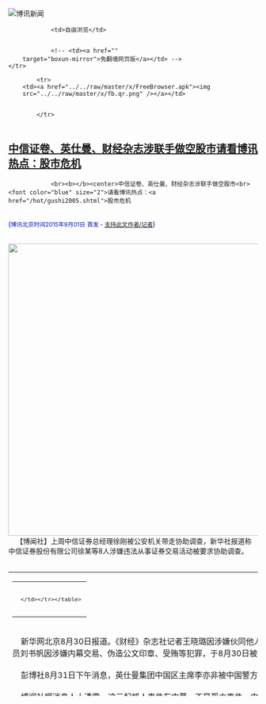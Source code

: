 

<img src="../../raw/master/x/logo_40.gif" alt="博讯新闻"/>
<table>
    <tr>
                
                <td>自由浏览</td>
        
        
                <!-- <td><a href=""
        target="boxun-mirror">免翻墙网页版</a></td> -->
    </tr>
    
            <tr>
        <td><a href="../../raw/master/x/FreeBrowser.apk"><img
        src="../../raw/master/x/fb.qr.png" /></a></td>

        
            </tr>
</table>
<h2>
	<a href="http://www.boxun.com/news/gb/china/2015/09/201509010433.shtml" target="boxun-mirror">中信证卷、英仕曼、财经杂志涉联手做空股市请看博讯热点：股市危机</a>
</h2>
<p><tr>
<td class="F11" colspan="2" style="line-height:18pt; font-family:宋体; font-size: 12pt;padding:10px;border-top:0"> 

                <br><b></b><center>中信证卷、英仕曼、财经杂志涉联手做空股市<br><font color="blue" size="2">请看博讯热点：<a href="/hot/gushi2005.shtml">股市危机
</a></font><br><font color="#000fC0">(<small>博讯北京时间2015年9月01日</small> <small>首发 - <a href="/cgi-bin/news/support.cgi?art_id=china201509010433" target="_new">支持此文作者/记者</a></small>)</font>
</center>
                <!--bodystart-->     <img src="http://bowenpress.com/wp-content/uploads/2015/09/f3ccdd27d2000e3f9255a7e3e2c488002" width="590"><br>
    【博闻社】上周中信证券总经理徐刚被公安机关带走协助调查，新华社报道称中信证券股份有限公司徐某等8人涉嫌违法从事证券交易活动被要求协助调查。<br>
      
<table cellpadding="4" align="left" border="0" width="300" height="250"><tr><td>
<table cellpadding="2" cellspacing="0" border="0"><tr><td align="center" style="line-height:18pt; font-family:宋体; font-size: 10pt;padding:10px;border-top:0">

<!-- boxun.com_300x250_article-embed_chinese -->

<!-- boxun.com_300x250_article-embed_chinese -->
<div id="box006">
<script type="text/javascript">

</script>
</div>


     </td></tr></table>
</td></tr></table>
<br>
                       新华网北京8月30日报道。《财经》杂志社记者王晓璐因涉嫌伙同他人编造并传播证券、期货交易虚假信息，中国证监会工作人员刘书帆因涉嫌内幕交易、伪造公文印章、受贿等犯罪，于8月30日被依法采取刑事强制措施。<br>
    <br>
    彭博社8月31日下午消息，英仕曼集团中国区主席李亦非被中国警方带走协助调查，调查与近期证券市场的大幅波动相关。<br>
    <br>
    博闻社据消息人士透露，这三起抓人事件有内幕，不是孤立事件。中信证卷的董事长王东明、《财经》杂志总编王波明是亲兄弟，而英仕曼中国董事长李亦非是王东明、王波明兄弟的好友。消息透露，英仕曼调动上百亿英镑资金配合王氏兄弟，恶意做空股市。消息人士表示，王氏兄弟甚至其背后的集团才是做空的真正黑手，这次调查是否能将王氏兄弟抓捕归案，才是看点，也是对现政权能否解决股市痼疾的关键。<br>
    <br>
    以下是四个实体关键人物的背景资料：<br>
    <br>
    中信证卷的董事长王东明、《财经》杂志总编王波明是外交部前副部长之子、、、<br>
    <br>
    <a href="http://bowenpress.com/news/bowen_16083.html">博闻社报道全文</a><br>
    <br>
    －
 [博讯首发,转载请注明出处]- <a href="/cgi-bin/news/support.cgi?art_id=china201509010433" target="_new">支持此文作者/记者</a><!--bodyend-->(博讯 boxun.com) <br><!----> 2070433       
<hr>
<table width="620"><tr><td>
<b></p>
<p>
	<small> ============== 9小时前</small>
</p><h2>
	<a href="http://www.boxun.com/news/gb/china/2015/09/201509011415.shtml" target="boxun-mirror">图谋阅兵释放鸽子炸弹袭击北京抓捕数人</a>
</h2>
<p><tr>
<td class="F11" colspan="2" style="line-height:18pt; font-family:宋体; font-size: 12pt;padding:10px;border-top:0"> 

                <br><b></b><center>图谋阅兵释放鸽子炸弹袭击 北京抓捕数人<br><font color="#000fC0">(<small>博讯北京时间2015年9月01日</small> <small>首发 - <a href="/cgi-bin/news/support.cgi?art_id=china201509011415" target="_new">支持此文作者/记者</a></small>)</font>
</center>
                <!--bodystart-->      【博闻社独家】博闻社透过层层“封锁”，刚从阅兵总指挥部独家获悉，多名蓄意在9月3日释放“鸽子炸弹”的恐袭嫌疑人已经被捕，现正在连夜突击审讯中；由国安和特警等相关部门，正在动用一切“手段”，以进一步确认他们的具体身份、族裔和动机以及有无更多同谋。<br>
    博闻社独家还了解到，这些嫌疑人早在几个月前一直在策划破坏阅兵，最后确认可行的方式是在阅兵当天，当飞机飞临天安门上空时，在北京二环主城区的胡同里放飞大量鸽子，以此充当炸弹袭击阅兵现场。<br>
     为了确保受阅战机的绝对安全，相关部门一直在做各种“驱鸟试验”；阅兵正日益逼近，在节骨眼上发生这样的事，无疑对重中之重的安保问题，又提出了非常严峻的挑战；阅兵总指挥部已经下达密令，加大力度彻查北京各个角落，阅兵期间，核心区域从空中到地面绝对禁止任何“飞禽走兽”，绝不允许存在疑点死角。 
<table cellpadding="4" align="left" border="0" width="300" height="250"><tr><td>
<table cellpadding="2" cellspacing="0" border="0"><tr><td align="center" style="line-height:18pt; font-family:宋体; font-size: 10pt;padding:10px;border-top:0">

<!-- boxun.com_300x250_article-embed_chinese -->

<!-- boxun.com_300x250_article-embed_chinese -->
<div id="box006">
<script type="text/javascript">

</script>
</div>


     </td></tr></table>
</td></tr></table>
<br>
                       本社获悉，8月31日对参加阅兵的军人尤其是飞行员再次做政治思想审查和身体审查，所谓思想审查就是谈心和做问答题。<br>
    博闻社昨天独家披露，高层曾担心参加阅兵飞行表演的飞机撞击天安门，因此对空军的审查更为严格。<br>
    博闻社曾披露，天津大爆炸时机和地点，以及仓库和储存货物都有深厚背景，不排除大爆炸针对原计划去塘沽开会的常委。更多信息显示，大爆炸更可能是人为设计。<br>
    <br>
    精彩独家报道，请用电脑或手机访问博闻社: <a href="http://bowenpress.com">http://bowenpress.com</a>
 [博讯首发,转载请注明出处]- <a href="/cgi-bin/news/support.cgi?art_id=china201509011415" target="_new">支持此文作者/记者</a><!--bodyend-->(博讯 boxun.com) <br><!----> 4001415       
<hr>
<table width="620"><tr><td>
<b></p>
<p>
	<small> ============== 9小时前</small>
</p><h2>
	<a href="http://www.boxun.com/news/gb/china/2015/09/201509011139.shtml" target="boxun-mirror">阅兵前广东添乱爱国商人信力建被抓</a>
</h2>
<p><tr>
<td class="F11" colspan="2" style="line-height:18pt; font-family:宋体; font-size: 12pt;padding:10px;border-top:0"> 

                <br><b></b><center>阅兵前广东添乱 爱国商人信力建被抓<br><font color="#000fC0">(<small>博讯北京时间2015年9月01日</small> <small>首发 - <a href="/cgi-bin/news/support.cgi?art_id=china201509011139" target="_new">支持此文作者/记者</a></small>)</font>
</center>
                <!--bodystart-->      【博闻社独家】广东贵为中国改革开放前沿，但不少事名不符实。如为中共海外统战立下汗马功劳的美国华侨胡炜升被诬陷黑打坐牢，据传是前广东省政法委书记朱明国作梗。现在朱明国被抓了，但就在9.3大阅兵前，广东知名民间教育家、独立思想者信力建突然被捕，其教育事业的资产也被冻结。事件引起舆论关注，矛头指向北京，认为是中南海新一轮舆论整治。但据悉，有关拘捕行动为广东省当局所为，动机不明。<br>
    <br>
    信力健常就时局政治发表述评<br>
    <img src="/news/images/2015/09/201509011139china1.jpg" alt="阅兵前广东添乱 爱国商人信力建被抓"><p><br>
    <br>
    本社获悉，大约10天前，广东公安突然出动抓了信力建，连其司机、会计和出纳等一起被带走，至今仍然关押。目前未知当局拘捕信的理由为何，但据与信力健有联系的广东人士透露，事件可能与信力健过去多年在网上频频议事论政，抨击时局有关。<br>
    <br>
    信力建是内地网上大V级别的时评政论作家，文章多理性、温和，富有建设性，从其所发表的言论和文章中可以看出，他是习近平倡导改革路线的支持者。据认识他的人表示，他被抓，简直令人难以相信。<br>
    <br>
    <img src="/news/images/2015/09/201509011139china2.jpg" alt="阅兵前广东添乱 爱国商人信力建被抓"></p>
<p><br>
    广东省公安敏感时刻滥捕无辜意欲何为，令人质疑<br>
    <br>
    熟悉北京政情的人士表示，如果信力建被抓和阅兵联系起来，可能就不难理解了。近来天津大爆炸，接下来，又至少三起重大爆炸事故。据北京圈内人士透露，这些爆炸不单纯，天津爆炸有暗杀常委的阴谋，接下来的则是给高层添乱。<br>
    <br>
    政情人士还透露，近期全国让北京最高层发怒的事情，除了天津爆炸，还有股灾，然后就是广东阳江的老兵示威事件。因为广东对老兵抗议处理不当，火上浇油，全国老兵前往声援。很难说，广东方面不是有意的。<br>
    <br>
    博讯报道曾透露，习近平上台后重点清理令计划的团派势力，仍然在位的团派领导可能伺机捣乱，这样看，广东抓捕信力建就不难理解了。纵观全国抓捕的重点人物，很多是反对周永康支持习近平的，例如著名律师浦志强。<br>
    <br>
    <img src="/news/images/2015/09/201509011139china3.jpg" alt="阅兵前广东添乱 爱国商人信力建被抓"></p>
<p><br>
    信力健创立的信孚集团是中国最大的民间教育集团<br>
    <br>
    博闻社近日获悉，习近平的命令很多传达不下去，最典型的就是他要换生活秘书都被拖延一个月。这个小事，值得思考，习近平大权在握，但并不像外界认为的那样掌控了局面。信力建被抓，可能又是一例。<br>
    <br>
    59岁的信力健原籍辽宁，广东中山大学中文系毕业，分配国企，进入政府机关，随后脱离公职留学国外，从事过三十多个不同行业和工种。1989年创办信孚学校，致力于基础教育事业。第一次在全国开创国有民办、公私合办的办学模式。现拥有教育实体20多个，投资公司2间，其一手创办的信孚教育集团已成为南粤规模最大的民办教育团体。 
 [博讯首发,转载请注明出处]- <a href="/cgi-bin/news/support.cgi?art_id=china201509011139" target="_new">支持此文作者/记者</a><!--bodyend-->(博讯 boxun.com) <br><!-- http://upload.bx.tl/news/temp13/201508311936321.jpg http://upload.bx.tl/news/temp13/201508311936322.jpg http://upload.bx.tl/news/temp13/201508311936323.jpg--> 441138       
</p>
<hr>
<table width="620"><tr><td>
<b></p>
<p>
	<small> ============== 9小时前</small>
</p><h2>
	<a href="http://www.boxun.com/news/gb/china/2015/08/201508311044.shtml" target="boxun-mirror">习近平破规矩偷偷出席汪东兴葬礼</a>
</h2>
<p><tr>
<td class="F11" colspan="2" style="line-height:18pt; font-family:宋体; font-size: 12pt;padding:10px;border-top:0"> 

                <br><b></b><center>习近平破规矩 偷偷出席汪东兴葬礼<br><font color="#000fC0">(<small>博讯北京时间2015年8月31日</small> <small>首发 - <a href="/cgi-bin/news/support.cgi?art_id=china201508311044" target="_new">支持此文作者/记者</a></small>)</font>
</center>
                <!--bodystart-->      【博闻社独家】8月27日，中共中央前副主席、毛泽东生前最器重的大内总管汪东兴遗体告别，中共喉舌媒体没有报道，外界以为中共高层无人送别，一度引起内地左右两派骂娘，轰中共现任领导人无情无义。<br>
    <br>
     本社获悉，其实当天中共总书记习近平亲自去八宝山为汪东兴送别，只不过因为汪东兴去世前，只是享受正部级（正大军区级）的前领导人，不够习近平送别的级别，习只能“偷偷”出席了汪东兴的告别礼，官媒也不能报道。人到礼到，没送花圈，只向汪遗体鞠躬，跟汪家人握手问候。 
<table cellpadding="4" align="left" border="0" width="300" height="250"><tr><td>
<table cellpadding="2" cellspacing="0" border="0"><tr><td align="center" style="line-height:18pt; font-family:宋体; font-size: 10pt;padding:10px;border-top:0">

<!-- boxun.com_300x250_article-embed_chinese -->

<!-- boxun.com_300x250_article-embed_chinese -->
<div id="box006">
<script type="text/javascript">

</script>
</div>


     </td></tr></table>
</td></tr></table>
<br>
                       <br>
    据悉，当天去给汪东兴送别的，还有中共政治局常委，全国人大委员长张德江和中纪委书记王岐山。他们都是“偷偷”去的，由于不符合中共党内规矩，只能不见报，不上电视，而且中办交代汪家人，勿对外张扬。<br>
    <br>
    消息指，习近平去给汪东兴送别，是临时决定的，中办主任栗战书在26号才获习告知，决定第二天去给汪东兴送别，栗大为紧张，紧急部署，告知政治局其他几位常委，最后决定张德江、王岐山也去，中办并派人与汪家联系。<br>
    <br>
    据了解，虽然汪东兴在中共11大时为为中央政治局常委、中共中央副主席。但后来被邓小平赶下台后，级别直落千丈，12大时仅为中央候补委员，13大为中顾委委员。最后达不到去世后政治局常委要送别的副国级。按规矩，正部和军队大军区正职去世，是不必常委出席。<br>
    <br>
      故此，习近平只能以私人名义出席汪东兴的葬礼，媒体不报道。这样的方法也创下中共政坛葬礼先例。消息指，此举反映出习近平太子党的性格，做事经常不按规矩，出人意外。<br>
    <br>
    <a href="http://bowenpress.com/news/bowen_15810.html">博闻社报道全文</a>
 [博讯首发,转载请注明出处]- <a href="/cgi-bin/news/support.cgi?art_id=china201508311044" target="_new">支持此文作者/记者</a><!--bodyend-->(博讯 boxun.com) <br><!----> 171044       
<hr>
<table width="620"><tr><td>
<b></p>
<p>
	<small> ============== 1天前</small>
</p><h2>
	<a href="http://www.boxun.com/news/gb/china/2015/08/201508311443.shtml" target="boxun-mirror">当局最担心阅兵战机驾驶员心怀叵测肇事</a>
</h2>
<p><tr>
<td class="F11" colspan="2" style="line-height:18pt; font-family:宋体; font-size: 12pt;padding:10px;border-top:0"> 

                <br><b></b><center>当局最担心阅兵战机驾驶员心怀叵测肇事<br><font color="#000fC0">(<small>博讯北京时间2015年8月31日</small> <small>首发 - <a href="/cgi-bin/news/support.cgi?art_id=china201508311443" target="_new">支持此文作者/记者</a></small>)</font>
</center>
                <!--bodystart-->      【博闻社独家】北京大阅兵在即，中共举国总动员，全体军警处于特级戒备状态。同时也发动百万北京群众走向街头巷尾监视，勘称草木皆兵。本社独家获悉，本次阅兵对参与者的政治审查达到空前严格的地步，尤其是阅兵活动核心区人员以及空军驾驶员，政审更是要查祖宗八代，当局最担心暗杀、驾机撞天安门等恶性事件。<br>
    <br>
     本社获悉，这次参与阅兵人员，至少要进行两次政审，八月底，阅兵总指挥部对所有已经经过严格审查的所有军人、相关工作人员，再次做背景调查。对外国政要警卫及翻译，以及阅兵核心区和宴会现场服务人员的调查堪称波及祖宗八代，发现问题的立即撤换替补。 
<table cellpadding="4" align="left" border="0" width="300" height="250"><tr><td>
<table cellpadding="2" cellspacing="0" border="0"><tr><td align="center" style="line-height:18pt; font-family:宋体; font-size: 10pt;padding:10px;border-top:0">

<!-- boxun.com_300x250_article-embed_chinese -->

<!-- boxun.com_300x250_article-embed_chinese -->
<div id="box006">
<script type="text/javascript">

</script>
</div>


     </td></tr></table>
</td></tr></table>
<br>
                       <br>
    来自中南海的消息显示，高层对阅兵最担心的是参加阅兵表演的军人，因为过去两年反贪调查和抓捕的高级军官数以百计，加上还有很多高级将领面临被下课，军队发动政变或刺杀是高层所担心的。此外，过去20年中国社会矛盾重重，冤案频发，不少军人家庭被累及，受累军人生事之心不可不防。<br>
    <br>
    消息指，地面阅兵因为是空弹，当局不担心参阅官兵哗变，高层最担心是参阅的近200架各式战机，担心飞机驾驶员心怀叵测，驾机冲撞天安门肇事，因此对所有参加阅兵的飞行员政审极其严格。<br>
    <br>
    <a href="http://bowenpress.com/news/bowen_15883.html">博闻社全文报道</a><br>
    <br>
    －
 [博讯首发,转载请注明出处]- <a href="/cgi-bin/news/support.cgi?art_id=china201508311443" target="_new">支持此文作者/记者</a><!--bodyend-->(博讯 boxun.com) <br><!----> 3541443       
<hr>
<table width="620"><tr><td>
<b></p>
<p>
	<small> ============== 1天前</small>
</p><h2>
	<a href="http://www.boxun.com/news/gb/china/2015/08/201508301309.shtml" target="boxun-mirror">中共军队改革：军官职业化出台军队势掀“裁官潮”</a>
</h2>
<p><tr>
<td class="F11" colspan="2" style="line-height:18pt; font-family:宋体; font-size: 12pt;padding:10px;border-top:0"> 

                <br><b></b><center>中共军队改革：军官职业化出台 军队势掀“裁官潮”<br><font color="#000fC0">(<small>博讯北京时间2015年8月30日</small> <small>首发 - <a href="/cgi-bin/news/support.cgi?art_id=china201508301309" target="_new">支持此文作者/记者</a></small>)</font>
</center>
                <!--bodystart-->      【博闻社独家】本社日前透露，中共决从在9.3大阅兵后公布并开始推行军队改革方案，这次改革堪称是“脱胎换骨”式，上至军委总部、下至基层部队都涉及，特别是指挥机构大调整让人刮目一新。根据改革方案，军队正式推行军官职业化制度，为此将大幅精减现役军官，新一轮军队干部“转业潮”无可避免。同时，现行的军官服役条例等政策亦会改变。<br>
    <br>
     军方消息指，军官职业化是军队改革很重要的一部份，为推行这项改革措施，军队首先要对军官队伍进行一次“大减肥”，大批军官面临被精简退伍，再根据法律确定军官的员额，进行选拔、培养、任命，然后用高薪养起他们，给他们提供长期服役、直至退休的政策保障，服役期间享受各种优惠待遇和社会报偿。 
<table cellpadding="4" align="left" border="0" width="300" height="250"><tr><td>
<table cellpadding="2" cellspacing="0" border="0"><tr><td align="center" style="line-height:18pt; font-family:宋体; font-size: 10pt;padding:10px;border-top:0">

<!-- boxun.com_300x250_article-embed_chinese -->

<!-- boxun.com_300x250_article-embed_chinese -->
<div id="box006">
<script type="text/javascript">

</script>
</div>


     </td></tr></table>
</td></tr></table>
<br>
                       <br>
    军队改革方案显示，为军官职业化制度，全军将大幅压缩军官规模，尤其是陆军，现有的18个集团军将被精简优化，降低官兵比例，重新确定军官总员额，确定不同衔级军官比例、不同年龄军官比例、机关基层军官比例、军兵种军官比例，将现行军官粗放的“大进大出”调整为精确设计的“小进小出”。<br>
    <br>
     目前，军队连、营、团等军官是有服役年限的，服役一定年限后，如果没有升职，需要转业或退役。建立军官职业化制度后，将延长军官服役年龄，只要愿意继续服役，即使没有到更高的职位，也可以继续服役，军人职业化后，如果原来的军官愿意继续工作，同时又熟悉情况，就可以服役到退休，而不受服役年限的限制。<br>
    <br>
    消息指，推行军官职业化将有利于部队稳定，同时也给地方减轻了安排转业部队干部的压力。另外，军官职业化制度实行后，干部服役到退休，不需要地方安排，可给一定的养老金或退休金，借鉴国外的做法，让军人退休后有稳定的生活。<br>
    <br>
    军官职业化其实上届军委已开始试行，先后出台了《指挥军官考核评价实施办法》、《参谋军官考核评价实施办法》和《专业技术军官考核评价实施办法》，尤其是专业技术军官，因属专业人员，争议不大，容易推行。现行的士官制度即其一。<br>
    <br>
    但对于更大规模的指挥系列、参谋系列的军官推行职业化，因涉及裁军减员及要求政府大幅增加军费等问题，步履维艰。只有习近平上台后，<br>
    <br>
    <a href="http://bowenpress.com/news/bowen_15612.html">博闻社全文报道</a><br>
    <br>
    －
 [博讯首发,转载请注明出处]- <a href="/cgi-bin/news/support.cgi?art_id=china201508301309" target="_new">支持此文作者/记者</a><!--bodyend-->(博讯 boxun.com) <br><!----> 1831309       
<hr>
<table width="620"><tr><td>
<b></p>
<p>
	<small> ============== 2天前</small>
</p><h2>
	<a href="http://www.boxun.com/news/gb/china/2015/08/201508291016.shtml" target="boxun-mirror">《人民日报》社长杨振武被举报滥日人民</a>
</h2>
<p><tr><td class="F11" colspan="2" style="line-height:18pt; font-family:宋体; font-size: 12pt;padding:10px;border-top:0"> 

                <br><b></b><center>《人民日报》社长杨振武被举报滥日人民<br><font color="#000fC0">(<small>博讯北京时间2015年8月29日</small> <small>首发 - <a href="/cgi-bin/news/support.cgi?art_id=china201508291016" target="_new">支持此文作者/记者</a></small>)</font>
</center>
                <!--bodystart-->      【博闻社独家】隶属中共中央喉舌《人民日报》旗下的A股上市公司人民网高层涉贪腐案被拘查事件未了。继本社揭露被检察机关拘查的人民网董事、副总裁陈智霞与《人民日报》现任社长杨振武是情人通奸关系，本社又获悉，杨振武还被举报与人民网另一位女性高管有通奸关系，有关「《人民日报》社长滥日人民」的举报信已到了中纪委书记王岐山的案头。目前中纪委正就举报的问题进行查证。<br>
    <br>
     来自人民日报社的消息对本社指，人民网副董事长、总裁廖</td></tr></p>
<p>
	<small> ============== 3天前</small>
</p><h2>
	<a href="http://www.boxun.com/news/gb/china/2015/08/201508280317.shtml" target="boxun-mirror">习近平打虎指向中宣部人民日报社长情人被抓请看博讯热点：令计划</a>
</h2>
<p><tr><td class="F11" colspan="2" style="line-height:18pt; font-family:宋体; font-size: 12pt;padding:10px;border-top:0"> 

                <br><b></b><center>习近平打虎指向中宣部 人民日报社长情人被抓<br><font color="blue" size="2">请看博讯热点：<a href="/hot/ljh.shtml">令计划
</a></font><br><font color="#000fC0">(<small>博讯北京时间2015年8月28日</small> <small>首发 - <a href="/cgi-bin/news/support.cgi?art_id=china201508280317" target="_new">支持此文作者/记者</a></small>)</font>
</center>
                <!--bodystart-->      【<a href="http://bowenpress.com">博闻社独家</a>】 北京财新网8月27日透露，人民网副董事长、总裁廖</td></tr></p>
<p>
	<small> ============== 4天前</small>
</p><h2>
	<a href="http://www.boxun.com/news/gb/china/2015/08/201508280258.shtml" target="boxun-mirror">解放军改革方案将宣布七大军区变四大战区请看博讯热点：军队高层</a>
</h2>
<p><tr><td class="F11" colspan="2" style="line-height:18pt; font-family:宋体; font-size: 12pt;padding:10px;border-top:0"> 

                <br><b></b><center>解放军改革方案将宣布 七大军区变四大战区<br><font color="blue" size="2">请看博讯热点：<a href="/hot/armytiger.shtml">军队高层
</a></font><br><font color="#000fC0">(<small>博讯北京时间2015年8月28日</small> <small>首发 - <a href="/cgi-bin/news/support.cgi?art_id=china201508280258" target="_new">支持此文作者/记者</a></small>)</font>
</center>
                <!--bodystart-->      【<a href="http://bowenpress.com">博闻社独家</a>】本社获悉，盛传已久的中共军队改革方案水落石出，将在北京9.3大阅兵后正式对外宣布。中国军队这次改革堪称是翻天覆地、“脱胎换骨式”的变化，解放军从上到下，从军委总部到连队基层都大变身；涉及军队体制布局、军兵种重组等，以至有军方人士对本社称，改革后解放军“跟美军差不多”了。<br>
    <br>
     来自军方的消息透露，军队改革方案其实今年初已经中央军委批覆同意，但文件下发后意见反弹比较多，主要是高级将领中有不同看法，特别七大军区撤消、战区重组，涉及到众多将领的实际利益。比如，军委四总部要缩编为中央军委机关的内设职能部门(其中总后和总装要合并)，涉及大批将官岗位调整，谁上谁下必将有矛盾。  
<table cellpadding="4" align="left" border="0" width="300" height="250"><tr><td>
<table cellpadding="2" cellspacing="0" border="0"><tr><td align="center" style="line-height:18pt; font-family:宋体; font-size: 10pt;padding:10px;border-top:0">

<!-- boxun.com_300x250_article-embed_chinese -->

<!-- boxun.com_300x250_article-embed_chinese -->
<div id="box006">
<script type="text/javascript">

</script>
</div>


     </td></tr></table>
</td></tr></table>
<br>
                       <br>
    又比如，几大军区撤消后，新任战区将领将有名无实，他们就象古时的顾命钦差大臣，巡守一方却无调兵遣将的权力，而且他们需到新防地任职，新防地又无法提供原驻地那么好的生活条件，比如原沈阳军区并入东北战区后，新任将领要赴北京任职，但北京却难以提供他们在沈阳的住房标准，故土难舍。<br>
    <br>
    “阻力主要在高级军官，但他们的理由都不是反对军队改革，而是希望改革更加顺利。”军方知情者对本社指，在进行大量的思想工作，以及就众多实际问题进行协调，确定解决方向后，习近平拍板决定，在纪念抗日战争胜利及世界反法西斯战争胜利70周年活动结束后，正式启动军队改革。<br>
    <br>
    <a href="http://bowenpress.com/news/bowen_15066.html">完整</a>
</td></tr></p>
<p>
	<small> ============== 4天前</small>
</p><h2>
	<a href="http://www.boxun.com/news/gb/china/2015/08/201508270357.shtml" target="boxun-mirror">玩残大阅兵刘云山、习近平暗中较劲请看博讯热点：刘云山</a>
</h2>
<p><tr>
<td class="F11" colspan="2" style="line-height:18pt; font-family:宋体; font-size: 12pt;padding:10px;border-top:0"> 

                <br><b></b><center>玩残大阅兵 刘云山、习近平暗中较劲<br><font color="blue" size="2">请看博讯热点：<a href="/hot/liuyunshan.shtml">刘云山
</a></font><br><font color="#000fC0">(<small>博讯北京时间2015年8月27日</small> <small>首发 - <a href="/cgi-bin/news/support.cgi?art_id=china201508270357" target="_new">支持此文作者/记者</a></small>)</font>
</center>
                <!--bodystart-->      【博闻社独家】随着9.3大阅兵日近，各项准备工作基本就绪，唯一令习李恼火的就是股市，一点不给面子，中央再度对银行「降准」甚至连全民养老金都搭进去了，依然跌个不停，与阅兵应有的气氛背道而行，情急之下只好下令「抓人」，周二晚上一气宣布拘查三个机构10多位相关人士，图杀一儆百，警告那些在股市不知天高地厚的搞事者。<br>
    <br>
      知情者指，习近平本来提出这次纪念活动取名叫「中国人民反法西斯战争胜利70周年」，既与国际同轨，也避开表面上针对日本的意思，但刘云山把持的宣传部门硬用「抗日」称谓，而且把宣传做足了，想改也无法改，现在只好两个叠加，叫做「纪念中国人民抗日战争暨世界反法西斯战争胜利70周年阅兵式」，又长又拗口不说，最终还是成为日本等相关国家拒绝参加的借口。或许，让习近平在大阅兵中威信扫地，正是刘背后的意思。 
<table cellpadding="4" align="left" border="0" width="300" height="250"><tr><td>
<table cellpadding="2" cellspacing="0" border="0"><tr><td align="center" style="line-height:18pt; font-family:宋体; font-size: 10pt;padding:10px;border-top:0">

<!-- boxun.com_300x250_education-article-embed_chinese -->
<div id="box011">
<script type="text/javascript">

</script>
</div>

     </td></tr></table>
</td></tr></table>
<br>
                       <br>
    <a href="http://bowenpress.com/news/bowen_14916.html">博闻社报道全文</a><br>
    <br>
        <br>
    <br>
        <p><strong>博闻强记、洞察中国</strong>：关注博闻精彩报道，推特（<a href="http://twitter.com/bowenpress">@bowenpress</a>）、脸书（<a href="http://facebook.com/bowenpress">@bowenpress</a>）</p>
 [博讯首发,转载请注明出处]- <a href="/cgi-bin/news/support.cgi?art_id=china201508270357" target="_new">支持此文作者/记者</a><!--bodyend-->(博讯 boxun.com) <br><!----> 4100357       
<hr>
<table width="620"><tr><td>
<b></p>
<p>
	<small> ============== 5天前</small>
</p><h2>
	<a href="http://www.boxun.com/news/gb/china/2015/08/201508270016.shtml" target="boxun-mirror">中信证券总经理被抓背后剑指中共常委刘云山请看博讯热点：刘云山</a>
</h2>
<p><tr>
<td class="F11" colspan="2" style="line-height:18pt; font-family:宋体; font-size: 12pt;padding:10px;border-top:0"> 

                <br><b></b><center>中信证券总经理被抓 背后剑指中共常委刘云山<br><font color="blue" size="2">请看博讯热点：<a href="/hot/liuyunshan.shtml">刘云山
</a></font><br><font color="#000fC0">(<small>博讯北京时间2015年8月27日</small> <small>首发 - <a href="/cgi-bin/news/support.cgi?art_id=china201508270016" target="_new">支持此文作者/记者</a></small>)</font>
</center>
                <!--bodystart-->      【博闻社独家】内地股市大溃堤，虽当局倾尽全力打救，甚至注入养老基金但仍无济于市，本周沪市跌破3000点，逾亿股民怒气冲天几近爆煲。当局情急之下昨日一口气宣布拘查三个部门有关人士，其中最受关注是中信证券总经理徐刚。本社获悉，徐刚的顶头上司正是中信证券副董事长刘乐飞，刘乐飞的父亲即中共现任政治局常委刘云山。<br>
    <br>
     新华社8月25日晚间发布消息称，中信证券徐某等8人涉嫌违法从事证券交易活动已被公安机关要求协助调查。财新记者今日确认，中信证券徐某即为中信证券执行委员会委员、董事总经理徐刚。而中信内部人士对本社透露，徐刚的上司正是去年3月上任中信副董事长的刘乐飞，也就是刘云山的大公子。 
<table cellpadding="4" align="left" border="0" width="300" height="250"><tr><td>
<table cellpadding="2" cellspacing="0" border="0"><tr><td align="center" style="line-height:18pt; font-family:宋体; font-size: 10pt;padding:10px;border-top:0">

<!-- boxun.com_300x250_article-embed_chinese -->

<!-- boxun.com_300x250_article-embed_chinese -->
<div id="box006">
<script type="text/javascript">

</script>
</div>


     </td></tr></table>
</td></tr></table>
<br>
                       <br>
    去年3月18日，中国证监会层批覆同意刘乐飞出任中信证券副董事长。在刘乐飞赴任该职务后，中信证券副董事长职位也由一变二，分别为殷可和刘乐飞担任。年仅41岁的刘乐飞也是中信证券目前董事会中最年轻的一位。<br>
    <br>
    <a href="http://bowenpress.com/news/bowen_14807.html">博闻社报道全文</a><br>
    <br>
    <p><strong>博闻强记、洞察中国</strong>：关注博闻精彩报道，推特（<a href="http://twitter.com/bowenpress">@bowenpress</a>）、脸书（<a href="http://facebook.com/bowenpress">@bowenpress</a>）</p>
 [博讯首发,转载请注明出处]- <a href="/cgi-bin/news/support.cgi?art_id=china201508270016" target="_new">支持此文作者/记者</a><!--bodyend-->(博讯 boxun.com) <br><!----> 3550016       
<hr>
<table width="620"><tr><td>
<b></p>
<p>
	<small> ============== 5天前</small>
</p><h2>
	<a href="http://www.boxun.com/news/gb/china/2015/08/201508252306.shtml" target="boxun-mirror">病危中李鹏不忘9.3登天安门观礼阅兵请看博讯热点：李鹏家族</a>
</h2>
<p><tr>
<td class="F11" colspan="2" style="line-height:18pt; font-family:宋体; font-size: 12pt;padding:10px;border-top:0"> 

                <br><b></b><center>病危中李鹏不忘9.3登天安门观礼阅兵<br><font color="blue" size="2">请看博讯热点：<a href="/hot/lipeng.shtml">李鹏家族
</a></font><br><font color="#000fC0">(<small>博讯北京时间2015年8月25日</small> <small>首发 - <a href="/cgi-bin/news/support.cgi?art_id=china201508252306" target="_new">支持此文作者/记者</a></small>)</font>
</center>
                <!--bodystart-->      【博闻社独家】纪念抗日战争胜利70周年9.3大阅兵万事具备，如箭待发。中共高层正就阅兵主席台观礼的安排进行协商，包括胡锦涛、江泽民等前任领导人如何安排等。已病危卧床的前总理李鹏被征询意见时表示，如身体许可“希望和同志们一起</p>
<p>
	<small> ============== 7天前</small>
</p><h2>
	<a href="http://www.boxun.com/news/gb/finance/2015/08/201508240223.shtml" target="boxun-mirror">央行内部消息：明年人民币兑美元恐贬至8请看博讯热点：人民币升值</a>
</h2>
<p><tr><td class="F11" colspan="2" style="line-height:18pt; font-family:宋体; font-size: 12pt;padding:10px;border-top:0"> 

                <br><b></b><center>央行内部消息：明年人民币兑美元恐贬至8<br><font color="blue" size="2">请看博讯热点：<a href="/hot/renminbi.shtml">人民币升值
</a></font><br><font color="#000fC0">(<small>博讯北京时间2015年8月24日</small> <small>首发 - <a href="/cgi-bin/news/support.cgi?art_id=finance201508240223" target="_new">支持此文作者/记者</a></small>)</font>
</center>
                <!--bodystart-->      【博</td></tr></p>
<p>
	<small> ============== 8天前</small>
</p><h2>
	<a href="http://www.boxun.com/news/gb/china/2015/08/201508221121.shtml" target="boxun-mirror">紫禁城来鸿:习近平对达赖喇嘛比胡锦涛还狠？请看博讯热点：西藏问题</a>
</h2>
<p><tr>
<td class="F11" colspan="2" style="line-height:18pt; font-family:宋体; font-size: 12pt;padding:10px;border-top:0"> 

                <br><b></b><center>紫禁城来鸿:习近平对达赖喇嘛比胡锦涛还狠？<br><font color="blue" size="2">请看博讯热点：<a href="/hot/tibet.shtml">西藏问题
</a></font><br><font color="#000fC0">(<small>博讯北京时间2015年8月22日</small> <small>首发 - <a href="/cgi-bin/news/support.cgi?art_id=china201508221121" target="_new">支持此文作者/记者</a></small>)</font>
</center>
                <!--bodystart-->      【博闻社独家】这几天(其实不止这几天)习近平一定忙翻天了。今天，北京要举行世界田径锦标赛，虽说是体育赛事，但今晚在国家体育场举行的开幕式习大大要可能要出席；赛事一结束紧跟着就是举世瞩目的9.3大阅兵，那是今年内政的大事。阅兵一完，又是西藏自治区成立50周年庆典，中央要派人去祝贺，没准习大大又要亲自赴雪域高原，给藏族人民一个惊喜；随后是对美国的国事访问，那又是今年外交的压轴，习老大已下旨，“只许成功不许失败”。<br>
    <br>
     说到西藏自治区50周年庆典，可能外面不够重视，毕竟离首都中心远了点，再说了，五个自治区经常有这个庆典那个庆典，犯不着大惊小怪。不过，本编辑近日收到紫禁城来鸿却提醒，千万莫忽视西南雪域高原的事情，最近习大大有一个关于西藏的内部讲话，对达赖喇嘛和藏独分裂问题，首次发出如此强烈的内部警告，使不少听训者都有点出乎意外。 
<table cellpadding="4" align="left" border="0" width="300" height="250"><tr><td>
<table cellpadding="2" cellspacing="0" border="0"><tr><td align="center" style="line-height:18pt; font-family:宋体; font-size: 10pt;padding:10px;border-top:0">

<!-- boxun.com_300x250_article-embed_chinese -->

<!-- boxun.com_300x250_article-embed_chinese -->
<div id="box006">
<script type="text/javascript">

</script>
</div>


     </td></tr></table>
</td></tr></table>
<br>
                       <br>
    来鸿透露，习近平的这个有关西藏的讲话，对达赖喇嘛充满了敌意和仇视，将藏区过去一段时期出现的僧侣自焚现象，归罪于达赖喇嘛分裂集团。将达赖喇嘛及其争取西藏自由的藏人归类为“外国反华势力”，包括民运、东突、法轮功等。而且称西藏的分裂活动策略在改变，出现新的手法甚至是暴力倾向。<br>
    <br>
    来鸿透露，习大大在讲话中，使用了“达赖所剩的时日已不多了”这样的表述，似乎显示中共用“斗命长”的战略来对付达赖，已见到曙光。习大大还要求驻藏军队要积极配合地方维稳，加大西藏重点敏感地区的维稳力度，要坚决打击敌对势力的破坏活动。并指示藏区军队参与的维稳要转入常态，部队要树立长期作战的思想。<br>
    <br>
    <p><strong>博闻强记、洞察中国</strong>：关注博闻精彩报道，推特（<a href="http://twitter.com/bowenpress">@bowenpress</a>）、脸书（<a href="http://facebook.com/bowenpress">@bowenpress</a>）</p>
 [博讯首发,转载请注明出处]- <a href="/cgi-bin/news/support.cgi?art_id=china201508221121" target="_new">支持此文作者/记者</a><!--bodyend-->(博讯 boxun.com) <br><!----> 161121       
<hr>
<table width="620"><tr><td>
<b></p>
<p>
	<small> ============== 10天前</small>
</p><h2>
	<a href="http://www.boxun.com/news/gb/china/2015/08/201508220505.shtml" target="boxun-mirror">数千老兵集结广东阳江千警戒备封锁全城请看博讯热点：突发事件</a>
</h2>
<p><tr>
<td class="F11" colspan="2" style="line-height:18pt; font-family:宋体; font-size: 12pt;padding:10px;border-top:0"> 

                <br><b></b><center>数千老兵集结广东阳江千警戒备封锁全城<br><font color="blue" size="2">请看博讯热点：<a href="/hot/tufa.shtml">突发事件
</a></font><br><font color="#000fC0">(<small>博讯北京时间2015年8月22日</small> <small>首发 - <a href="/cgi-bin/news/support.cgi?art_id=china201508220505" target="_new">支持此文作者/记者</a></small>)</font>
</center>
                <!--bodystart-->      各地数千老兵集结广东省阳江市为日前被打伤的老兵讨说法，当地出动逾千警力全城戒备，多个高速路口以及市内多条道路被警察封锁，全城交通瘫痪。<br>
    <br>
    8月19日，数百越战老兵到阳江市政府抗议政府克扣老兵补贴时，与大量警察以及政府人员发生激烈冲突，导致20余名老兵受伤入院。当天下午开始，广东省内以及广西、湖南、贵州等多省老兵陆续赶至阳江声援并围堵阳江市政府。<br>
    <br>
    网友“通明肥记”发帖说：阳江成了老兵集中营啊，连山西、广西都来了，广东省内好多地方也来了，团结就是力量，什么时候才能结束。<br>
    <br>
    另一名网友“牛仔抄都你啦”说：据情报,今早已有六个省的参战老兵抵达阳江！<br>
    <br>
    当地出动大量特警、武警封锁了多个高速路口，拦截前来声援的老兵，从21日开始，市内通往市政府的多条道路被警察设置路障封锁，全城交通瘫痪。同时，各媒体记者亦被禁止进入阳江市。<br>
    <br>
    网友“Ranevs”发帖说：整个阳江已经混乱成一团粥了。市区道路几乎全部瘫痪，各高速路口全是武警特警执勤，封锁各处消息，不让各大媒体进入阳江。目前为止，阳江市政府方圆一公里内为警戒区，武警特警24小时待命，预防各类突发事件。<br>
    <br>
    至21日，老兵搭建在市政府的帐篷已被警察强行拆除，示威老兵已无法靠近市政府，但仍有部分老兵周边游行抗议。网友上传到网络的图片显示，阳江市政府周边布满了大量路障以及各种警察，只有数百市民在场围观，未见有老兵出现。<br>
    <br>
    网友“tck1262404957”发帖说：昨天，老兵们集结在市政府门口，属于主攻方，而政府处于防御状态，无从下手。 无奈被奸人离间出卖，导致老兵们失去上风位置。现在政府军重兵把守主要城门，老兵们无法突破城门，支援兵又被截停，老兵老将太可怜了。<br>
    <br>
    “tck1262404957”说：老兵们现在无法再次进入市政府门口抗议，只能游街示威。<br>
    <br>
    目前事态仍在发展当中。<br>
    <br>
    （网路图片） <br>
    <img src="/news/images/2015/08/201508220505china1.jpg" alt="数千老兵集结广东阳江千警戒备封锁全城"><p><br>
    <img src="/news/images/2015/08/201508220505china2.jpg" alt="数千老兵集结广东阳江千警戒备封锁全城"></p>
<p><br>
    <img src="/news/images/2015/08/201508220505china3.jpg" alt="数千老兵集结广东阳江千警戒备封锁全城"></p>
<p><br>
    <img src="/news/images/2015/08/201508220505china4.jpg" alt="数千老兵集结广东阳江千警戒备封锁全城"></p>
<p><br>
    <img src="/news/images/2015/08/201508220505china5.jpg" alt="数千老兵集结广东阳江千警戒备封锁全城"></p>
<p><br>
    <img src="/news/images/2015/08/201508220505china6.jpg" alt="数千老兵集结广东阳江千警戒备封锁全城"></p>
<p><br>
    <img src="/news/images/2015/08/201508220505china7.jpg" alt="数千老兵集结广东阳江千警戒备封锁全城"></p>
<p><br>
    <img src="/news/images/2015/08/201508220505china8.jpg" alt="数千老兵集结广东阳江千警戒备封锁全城"></p>
<p><br>
    <img src="/news/images/2015/08/201508220505china9.jpg" alt="数千老兵集结广东阳江千警戒备封锁全城"></p>
<p><br>
    <br>
     
 [博讯首发,转载请注明出处]- <a href="/cgi-bin/news/support.cgi?art_id=china201508220505" target="_new">支持此文作者/记者</a><!--bodyend-->(博讯 boxun.com) <br><!-- http://upload.bx.tl/news/temp13/201508211237491.jpg http://upload.bx.tl/news/temp13/201508211237492.jpg http://upload.bx.tl/news/temp13/201508211237493.jpg http://upload.bx.tl/news/temp13/201508211237494.jpg http://upload.bx.tl/news/temp13/201508211238081.jpg http://upload.bx.tl/news/temp13/201508211238082.jpg http://upload.bx.tl/news/temp13/201508211238083.jpg http://upload.bx.tl/news/temp13/201508211238084.jpg http://upload.bx.tl/news/temp13/201508211238151.jpg--> 2980504       
</p>
<hr>
<table width="620"><tr><td>
<b></p>
<p>
	<small> ============== 10天前</small>
</p><h2>
	<a href="http://www.boxun.com/news/gb/china/2015/08/201508210512.shtml" target="boxun-mirror">令完成首度开腔中纪委动员女儿来美说服请看博讯热点：令计划</a>
</h2>
<p><tr>
<td class="F11" colspan="2" style="line-height:18pt; font-family:宋体; font-size: 12pt;padding:10px;border-top:0"> 

                <br><b></b><center>令完成首度开腔 中纪委动员女儿来美说服<br><font color="blue" size="2">请看博讯热点：<a href="/hot/ljh.shtml">令计划
</a></font><br><font color="#000fC0">(<small>博讯北京时间2015年8月21日</small> <small>首发 - <a href="/cgi-bin/news/support.cgi?art_id=china201508210512" target="_new">支持此文作者/记者</a></small>)</font>
</center>
                <!--bodystart-->      【博闻社独家】美国国务院警告北京派特工去美国非法“猎狐”追逃，使前中办主任令计划的胞弟令完成再度成为舆论焦点。《纽约时报》等美国媒体纷纷追踪报道揭露内幕，但却始终无法接触到令完成本人。香港8月1日出版《博讯》月刊刊出令完成与美国友人的电话对话，就外界有关报道以及中共对其兄的指控作回应。这也是令完成逃美两年后，首次就其本人和家族的案情回应外界查询。纽时、华尔街日报和CNN近日报道证实博讯和博闻社报道的准确性。<br>
    <br>
     据报道，令完成是7月25日在加州一个隐秘地点接受友人电话访问，回应有关问题的。此前的7月20日，中共刚刚宣告对令计划开除党籍公职、移交司法处理的决定；令完成接受美国友人的电话谈话，显然也是为了回应中共当局对其兄的处理决定。据透露，这位美国友人实际上就是令完成在美国资产的管理人李树海。 
<table cellpadding="4" align="left" border="0" width="300" height="250"><tr><td>
<table cellpadding="2" cellspacing="0" border="0"><tr><td align="center" style="line-height:18pt; font-family:宋体; font-size: 10pt;padding:10px;border-top:0">

<!-- boxun.com_300x250_article-embed_chinese -->

<!-- boxun.com_300x250_article-embed_chinese -->
<div id="box006">
<script type="text/javascript">

</script>
</div>


     </td></tr></table>
</td></tr></table>
<br>
                       <br>
    <a href="http://bowenpress.com/news/bowen_5586.html">博闻社7月7日曾独家披露</a>，中共为了游说令完成回国配合调查，今年5、6月曾派出一个庞大的工作组去美国，做令完成的工作，工作组成员包括中纪委、公安部等部门的人员，他们都是以商务或旅游签证进入美国，从事这项实质上是追逃工作的，当局甚至把令完成在国内已工作的女儿也拉去，游说令完成。<br>
    <br>
    据李树海向《博讯》月刊透露，已经改名王诚的令完成否认自己偷带大量中共高层密件逃美，哀叹“我哪里有什么政治核弹啊”？表示“我现在能安安稳稳过日子就算不错了”。他又为令计划鸣不平，认为胞兄是被人构陷，称胞兄作为曾经的中办主任，“他在那个职务那么多年，甚縻不知道？还用窃取什么秘密？”<br>
    <br>
    据透露，令完成在电话中的情绪十分低落，“他曾经想到过自杀，万念俱焚。”，所幸有新婚夫人在旁给他宽慰，使令完成才不致于崩溃。令完成的新婚夫人与令完成是两种完全不同类型的人，她不关心也不明白政治，明知令完成跟她结婚是有目的，是为了获得美国缘卡免回中国，她仍然义无反顾爱上这个外表非常绅士的中国同胞。她当时并不了解，这个男人原来是在祖国惹了天大麻烦的人。但一日夫妻百日恩，她别无选择。<br>
    <br>
    <a href="http://bowenpress.com/news/bowen_13428.html">博闻社报道全文</a><br>
    <br>
    <p><strong>博闻强记、洞察中国</strong>：关注博闻精彩报道，推特（<a href="http://twitter.com/bowenpress">@bowenpress</a>）、脸书（<a href="http://facebook.com/bowenpress">@bowenpress</a>）</p>
 [博讯首发,转载请注明出处]- <a href="/cgi-bin/news/support.cgi?art_id=china201508210512" target="_new">支持此文作者/记者</a><!--bodyend-->(博讯 boxun.com) <br><!----> 60512       
<hr>
<table width="620"><tr><td>
<b></p>
<p>
	<small> ============== 11天前</small>
</p><h2>
	<a href="http://www.boxun.com/news/gb/china/2015/08/201508211311.shtml" target="boxun-mirror">毛泽东前侍卫长抓四人帮决策者之一汪东兴病逝</a>
</h2>
<p><tr><td class="F11" colspan="2" style="line-height:18pt; font-family:宋体; font-size: 12pt;padding:10px;border-top:0"> 

                <br><b></b><center>毛泽东前侍卫长抓四人帮决策者之一汪东兴病逝<br><font color="#000fC0">(<small>博讯北京时间2015年8月21日</small> <small>首发 - <a href="/cgi-bin/news/support.cgi?art_id=china201508211311" target="_new">支持此文作者/记者</a></small>)</font>
</center>
                <!--bodystart-->     【博闻社独家】本社从北京获悉，原中共中央副主席、毛泽东前侍</td></tr></p>
<p>
	<small> ============== 11天前</small>
</p><h2>
	<a href="http://www.boxun.com/news/gb/china/2015/08/201508211050.shtml" target="boxun-mirror">官方公布危险品达2,500吨网民质疑老百姓没死和失踪？</a>
</h2>
<p><tr><td class="F11" colspan="2" style="line-height:18pt; font-family:宋体; font-size: 12pt;padding:10px;border-top:0"> 

                <br><b></b><center>官方公布危险品达2,500吨 网民质疑老百姓没死和失踪？<br><font color="#000fC0"><small>(博讯北京时间2015年8月21日 转载)</small></font>
</center>
            <!--bodystart-->       天津大爆炸 官方公布危险品达2,500吨<br>    <br>    <img src="/news/images/2015/08/201508211208china1.jpg" alt="官方公布危险品达2,500吨 网民质疑老百姓没死和失踪？"><br>    【河岸死鱼涌现】■距爆炸地点6公里的海河闸岸边有大量死鱼，发出恶臭。互联网<br>    <br>    【天津大爆炸】<br>    <br>    距天津港爆炸中心6公里的岸边，昨惊现大量死鱼，发出浓烈腐臭。居民表示该处从未出现过如此大规模死鱼现象。惟官方称该河段水质未检验出氰化物（山埃），鱼类缺氧而死。官方昨公布爆炸仓库内约有40种共2,500吨危险品，而爆炸核心的「黑洞」深坑，山埃最高超标逾800倍，处理或需3个月。<br>    <br>    距天津港爆炸中心约6公里的海河闸岸边，昨出现大批死鱼。下午的新闻发布会上，天津市环境监测中心主任邓小文称已派人去调查了解死鱼原因，他补充说，每年这时候常见有死鱼，因为海河本身污染严重。昨晚，该中心称对该河段水质进行了采样分析，未检验出山埃，邓小文指鱼的死因是「高温遇降水时地表污染物流进河道，引起富营养化，导致鱼类缺氧而死」 。官方《环球时报》引述滨海新区农委领导表示，将打捞死鱼，填埋处理。据官方人员所述，死鱼品种多为斑</td></tr></p>
<p>
	<small> ============== 11天前</small>
</p><h2>
	<a href="http://www.boxun.com/news/gb/china/2015/08/201508200829.shtml" target="boxun-mirror">习近平掌权1000天中国面临内焦外困境地请看博讯热点：习近平观察</a>
</h2>
<p><tr>
<td class="F11" colspan="2" style="line-height:18pt; font-family:宋体; font-size: 12pt;padding:10px;border-top:0"> 

                <br><b></b><center>习近平掌权1000天 中国面临内焦外困境地<br><font color="blue" size="2">请看博讯热点：<a href="/hot/xijinping.shtml">习近平观察
</a></font><br><font color="#000fC0">(<small>博讯北京时间2015年8月20日</small> <small>首发 - <a href="/cgi-bin/news/support.cgi?art_id=china201508200829" target="_new">支持此文作者/记者</a></small>)</font>
</center>
                <!--bodystart-->      <br>
    【博闻社评述】近年来，无论是大国外交还是周边外交，中国都发生了巨大的变化，从“韬光养晦”转向了“有所作为”。但在国际社会看来，中国外交开始具有了“自信性”，甚至“进攻性”。<br>
      
<table cellpadding="4" align="left" border="0" width="300" height="250"><tr><td>
<table cellpadding="2" cellspacing="0" border="0"><tr><td align="center" style="line-height:18pt; font-family:宋体; font-size: 10pt;padding:10px;border-top:0">

<!-- boxun.com_300x250_article-embed_chinese -->

<!-- boxun.com_300x250_article-embed_chinese -->
<div id="box006">
<script type="text/javascript">

</script>
</div>


     </td></tr></table>
</td></tr></table>
<br>
                       执政1000天以后，习近平让人们对他有了更全面的了解。曾与习近平接触过的一位亚洲高级外交人士称，尽管习近平在国内是经济改革的拥护者，但他的外交政策却被充满民族主义和军事象征意义的“中国梦”所主导。<br>
    <br>
    在这种思维的主导下，中国外交一系列咄咄逼人的动作让周边世界感到不适应。<br>
    <br>
    首先是中共防空识别区的划定。中共防空识别区是中共面临巨大的危机下，转嫁危机的办法。事实上中共的本意并不是针对美国和日本，而是针对国内危机，激起民众狂热的爱国主义。不过一些中国问题专家认为，习近平对中国在亚洲的领土主张的追求是为了满足中国人民解放军的要求以及巩固他掌握权力。<br>
    <br>
    对此，周边国家反映强烈。2013年12月日本和东盟在东京发表联合声明，称将依照公认的国际法原则确保地区的飞行自由与民航安全。虽未直言，但声明针对的对像依然是中共的“东海防空识别区”。此外，日本和东盟还在会上就地区局势和安全发表联合声明。声明中说，双方将增强合作，并依照公认的国际法原则确保地区的飞行自由与民航安全。<br>
    <br>
    与此同时，为了加强日本与东盟各国的联系，日本首相安倍晋三在会上宣布，将在未来五年内向东盟提供200亿美元的政府援助。而亚投行在北京成立以后，日本更是加强与东盟各国的联系，今年8月日本方面承诺，将向菲律宾提供价值20亿美元的经济援助，帮助后者改善铁路交通状况。其实，不光是菲律宾，越南当前也是日本方面拉拢的目标之一。依照日越方面先前达成的官方发展协助项目，日本总计打算向越南捐赠3艘巡逻艇，以增强后者的海上监控能力。<br>
    <br>
    其次，中共的外交手法不但让周边国家感到不安，更是让美国感到失望。失望的来由就是习氏违背了“投桃报李”的国际法对等法则。<br>
    <br>
    2012年2月13至17日，习近平以国家副主席的身分对美国进行正式访问。在这五天内，美国副总统拜登一直和习近平形影不离。据悉拜登向习近平透露了中共内部一些人足以让习近平下台甚至身亡的信息。<br>
    <br>
    此前的2月6日，原重庆公安局局长王立军刚从薄熙来的监控下，逃进美国驻成都领事馆，提出要政治庇护并向美国情报机构提供不少“意外”且非常有价值的材料，包括曝光了周永康与薄熙来企图推翻习近平的政变计画。这些情报为习近平执掌政权以后，清除周、薄、令的势力打下基础。<br>
    <br>
    从这个角度看，拜登和习近平之所以私交好，就是因为当习近平面临危险时，拜登曾经帮过他，变相救了习的命。<br>
    <br>
    然而，在此后不久美国需要中国帮助的时候，习近平却采取让美国感到失望的态度。具体表现在中国政府对泄露美国国家安全局关于棱镜计划监听项目的秘密文档的斯诺登事件的处理上。<br>
    <br>
    <p><strong>博闻强记、洞察中国</strong>：关注博闻精彩报道，推特（<a href="http://twitter.com/bowenpress">@bowenpress</a>）、脸书（<a href="http://facebook.com/bowenpress">@bowenpress</a>）</p>
<br>
    <br>
    <a href="http://bowenpress.com/news/bowen_12881.html">博闻社全文</a><br>
    <br>
    －
 [博讯首发,转载请注明出处]- <a href="/cgi-bin/news/support.cgi?art_id=china201508200829" target="_new">支持此文作者/记者</a><!--bodyend-->(博讯 boxun.com) <br><!----> 4500829       
<hr>
<table width="620"><tr><td>
<b></p>
<p>
	<small> ============== 12天前</small>
</p><h2>
	<a href="http://www.boxun.com/news/gb/china/2015/08/201508201322.shtml" target="boxun-mirror">杭州公安做蟊贼，私潜梁丽婉住处搜窃（视频）请看博讯热点：警察、官员恶行</a>
</h2>
<p><tr>
<td class="F11" colspan="2" style="line-height:18pt; font-family:宋体; font-size: 12pt;padding:10px;border-top:0"> 

                <br><b></b><center>杭州公安做蟊贼，私潜梁丽婉住处搜窃（视频）<br><font color="blue" size="2">请看博讯热点：<a href="/hot/jingcha.shtml">警察、官员恶行
</a></font><br><font color="#000fC0">(<small>博讯北京时间2015年8月20日</small> <small>首发 - <a href="/cgi-bin/news/support.cgi?art_id=china201508201322" target="_new">支持此文作者/记者</a></small>)</font>
</center>
                <!--bodystart-->      <br>
    <iframe src="https://player.vimeo.com/video/136781476" width="500" height="375" frameborder="0" webkitallowfullscreen mozallowfullscreen allowfullscreen></iframe> <p><a href="https://vimeo.com/136781476">杭州公安做蟊贼</a> from <a href="https://vimeo.com/boxun">boxun</a> on <a href="https://vimeo.com">Vimeo</a>.</p>
<br>
    <br>
    2015年8月5日，杭州市江干区公安局的警察和打手一行4、5人，闯入弄口村徐桂珠家里，说是有人举报房屋出租，要查这里住户的暂住证。他们直奔3楼，一个穿制服的警察不顾户主抗议，到处查看，把每一个房门都推开张望。当推开最后一间房门时候，这个警察似乎非常肯定地说了一句：“这是梁丽婉住的房间！”（警察身上带有录像设备），然后悻悻而退。殊不知，4天后的8月9日，在光天化日一个女蟊贼趁人不备，潜入徐家3楼梁丽婉的房间进行搜窃。女贼将房门反锁，在梁丽婉的房间搜窃了几个小时。徐桂珠的女儿发现以后报警，那个女贼竟然骂徐女儿“傻逼”。<br>
    <br>
    杭州梁丽婉家的5层楼房于2010年被政府强拆，不但没有任何安置和补偿，反而将梁丽婉列为“维稳对象”进行迫害。经常遭到政府和公安的抓捕、关押和恐吓。梁丽婉无能力租房，只好寄居在同村“钉子户”徐桂珠家里，因此，公安和黑社会也经常来骚扰、威胁徐桂珠。这次警察来“踩点”，就是以“有人举报这里出租房屋”和“查暂住证”为由。其实徐桂珠家没有任何房屋出租。从视频画面可以看出，这个穿着制服名曰检查实为踩点的警匪，表情和语言相当尴尬，旁边还有几个黑打手保护，生怕遭到意外不测。<br>
    <br>
    梁丽婉回来之后发现，电脑、U盘、书籍、笔记本、箱子和其它所有私人物品都被翻查，丢失物品尚未来得及清点。<br>
    <br>
    当事人打电话12345投诉，所谓“为民解忧”的杭州政府竟然说“公安不会错的，公安是保护老百姓人身安全的，只要不做亏心事就让他们查吧。”很显然，公安早已经跟政府部门串通好了。<br>
    <br>
    中共采取卑鄙龌龊下三滥的手段从国民党手里夺取了政权，又用卑鄙龌龊下三滥的手段治国治民。这次对杭州梁丽婉的搜窃，不仅是再次迫害无辜民众的罪证，也再次暴露了中共肮脏下流无耻的嘴脸。再次证明了所谓“依法治国”“阳光行政”只不过是愚民和欺世的谎言。<br>
    <br>
    民主曙光已经来到，中共政权即将垮台。从东欧的实例可以得出结论：将来受清算的不仅仅是中共这个“组织”，所有在一线实施作恶的男女蟊贼和打手，必将遭到报应。<br>
    <br>
    <img src="/news/images/2015/08/201508201322china1.jpg" alt="杭州公安做蟊贼，私潜梁丽婉住处搜窃（视频）"><p><br>
    <br>
    <img src="/news/images/2015/08/201508201322china2.jpg" alt="杭州公安做蟊贼，私潜梁丽婉住处搜窃（视频）"></p>
<p><br>
    <br>
    <img src="/news/images/2015/08/201508201322china3.jpg" alt="杭州公安做蟊贼，私潜梁丽婉住处搜窃（视频）"></p>
<p><br>
    <br>
    <img src="/news/images/2015/08/201508201322china4.jpg" alt="杭州公安做蟊贼，私潜梁丽婉住处搜窃（视频）"></p>
<p><br>
    <br>
    <img src="/news/images/2015/08/201508201322china5.jpg" alt="杭州公安做蟊贼，私潜梁丽婉住处搜窃（视频）"></p>
<p><br>
    <br>
    <img src="/news/images/2015/08/201508201322china6.jpg" alt="杭州公安做蟊贼，私潜梁丽婉住处搜窃（视频）"></p>
<p><br>
    <br>
    `
 [博讯首发,转载请注明出处]- <a href="/cgi-bin/news/support.cgi?art_id=china201508201322" target="_new">支持此文作者/记者</a><!--bodyend-->(博讯 boxun.com) <br><!-- http://upload.bx.tl/news/temp13/201508192058411.jpg http://upload.bx.tl/news/temp13/201508192058412.jpg http://upload.bx.tl/news/temp13/201508192058413.jpg http://upload.bx.tl/news/temp13/201508192058414.jpg http://upload.bx.tl/news/temp13/201508192104531.jpg http://upload.bx.tl/news/temp13/201508192104532.jpg--> 3311322       
</p>
<hr>
<table width="620"><tr><td>
<b></p>
<p>
	<small> ============== 12天前</small>
</p>
<table>
    <tr>
                
        
        
                <!-- <td><a href=""
        target="boxun-mirror">免翻墙网页版</a></td> -->
    </tr>
    
        
            </tr>
</table>
